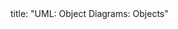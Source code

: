 <frontmatter>
title: "UML: Object Diagrams: Objects"
</frontmatter>

<include src="index-body.md" boilerplate />
